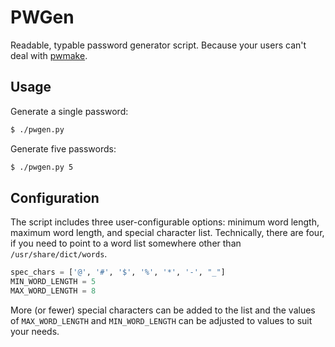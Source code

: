 # PWGen
Readable, typable password generator script. Because your users can't deal with [pwmake](http://linux.die.net/man/1/pwmake).

## Usage

Generate a single password:
```bash
$ ./pwgen.py
```

Generate five passwords:
```bash
$ ./pwgen.py 5
```
## Configuration

The script includes three user-configurable options: minimum word length, maximum word length, and special character list. 
Technically, there are four, if you need to point to a word list somewhere other than `/usr/share/dict/words`.

```python
spec_chars = ['@', '#', '$', '%', '*', '-', "_"]
MIN_WORD_LENGTH = 5
MAX_WORD_LENGTH = 8
```

More (or fewer) special characters can be added to the list and the values of `MAX_WORD_LENGTH` and `MIN_WORD_LENGTH` can be 
adjusted to values to suit your needs.